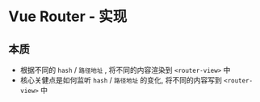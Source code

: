 # Vue Router - 实现



## 本质

- 根据不同的 `hash` / `路径地址` , 将不同的内容渲染到 `<router-view>` 中
- 核心关健点是如何监听 `hash` / `路径地址` 的变化, 将不同的内容写到 `<router-view>` 中

